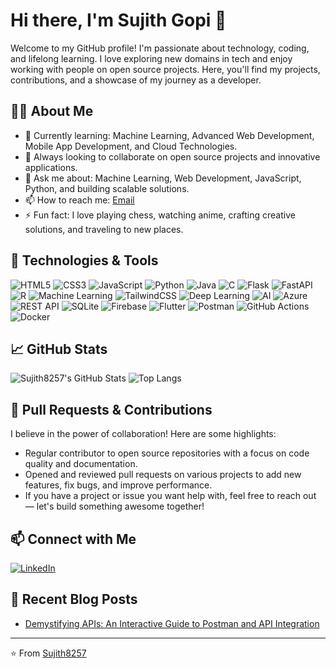 # Hi there, I'm Sujith Gopi 👋

Welcome to my GitHub profile! I'm passionate about technology, coding, and lifelong learning. I love exploring new domains in tech and enjoy working with people on open source projects. Here, you'll find my projects, contributions, and a showcase of my journey as a developer.

## 🧑‍💻 About Me

- 🌱 Currently learning: Machine Learning, Advanced Web Development, Mobile App Development, and Cloud Technologies.
- 👯 Always looking to collaborate on open source projects and innovative applications.
- 💬 Ask me about: Machine Learning, Web Development, JavaScript, Python, and building scalable solutions.
- 📫 How to reach me: [Email](mailto:sujithgopi740@gmail.com)
- ⚡ Fun fact: I love playing chess, watching anime, crafting creative solutions, and traveling to new places.

## 🔧 Technologies & Tools

![HTML5](https://img.shields.io/badge/html5-%23E34F26.svg?style=for-the-badge&logo=html5&logoColor=white)
![CSS3](https://img.shields.io/badge/css3-%231572B6.svg?style=for-the-badge&logo=css3&logoColor=white)
![JavaScript](https://img.shields.io/badge/javascript-%23323330.svg?style=for-the-badge&logo=javascript&logoColor=%23F7DF1E)
![Python](https://img.shields.io/badge/python-%2314354C.svg?style=for-the-badge&logo=python&logoColor=white)
![Java](https://img.shields.io/badge/java-%231572B6.svg?style=for-the-badge&logo=java&logoColor=white)
![C](https://img.shields.io/badge/C-%23E34F26.svg?style=for-the-badge&logo=C&logoColor=white)
![Flask](https://img.shields.io/badge/flask-%2314354C.svg?style=for-the-badge&logo=flask&logoColor=white)
![FastAPI](https://img.shields.io/badge/fastapi-%2300C7B7.svg?style=for-the-badge&logo=fastapi&logoColor=white)
![R](https://img.shields.io/badge/R-%2314354C.svg?style=for-the-badge&logo=R&logoColor=white)
![Machine Learning](https://img.shields.io/badge/machine--learning-%2345b8d8.svg?style=for-the-badge&logo=machine-learning&logoColor=white)
![TailwindCSS](https://img.shields.io/badge/tailwindcss-%2338B2AC.svg?style=for-the-badge&logo=tailwind-css&logoColor=white)
![Deep Learning](https://img.shields.io/badge/deep--learning-%2345b8d8.svg?style=for-the-badge&logo=deep-learning&logoColor=white)
![AI](https://img.shields.io/badge/AI-%2345b8d8.svg?style=for-the-badge&logo=ai&logoColor=white)
![Azure](https://img.shields.io/badge/azure-%230072C6.svg?style=for-the-badge&logo=microsoft-azure&logoColor=white)
![REST API](https://img.shields.io/badge/rest--api-%23FF6F00.svg?style=for-the-badge&logo=rest-api&logoColor=white)
![SQLite](https://img.shields.io/badge/sqlite-%2307405e.svg?style=for-the-badge&logo=sqlite&logoColor=white)
![Firebase](https://img.shields.io/badge/firebase-%23039BE5.svg?style=for-the-badge&logo=firebase&logoColor=white)
![Flutter](https://img.shields.io/badge/flutter-%2302569B.svg?style=for-the-badge&logo=flutter&logoColor=white)
![Postman](https://img.shields.io/badge/postman-%23FF6C37.svg?style=for-the-badge&logo=postman&logoColor=white)
![GitHub Actions](https://img.shields.io/badge/github%20actions-%232671E5.svg?style=for-the-badge&logo=githubactions&logoColor=white)
![Docker](https://img.shields.io/badge/docker-%230db7ed.svg?style=for-the-badge&logo=docker&logoColor=white)

## 📈 GitHub Stats

![Sujith8257's GitHub Stats](https://github-readme-stats.vercel.app/api?username=Sujith8257&show_icons=true&theme=radical)
![Top Langs](https://github-readme-stats.vercel.app/api/top-langs/?username=Sujith8257&layout=compact&theme=radical)

## 🚀 Pull Requests & Contributions

I believe in the power of collaboration! Here are some highlights:
- Regular contributor to open source repositories with a focus on code quality and documentation.
- Opened and reviewed pull requests on various projects to add new features, fix bugs, and improve performance.
- If you have a project or issue you want help with, feel free to reach out — let's build something awesome together!

## 📫 Connect with Me

[![LinkedIn](https://img.shields.io/badge/LinkedIn-%230077B5.svg?style=for-the-badge&logo=linkedin&logoColor=white)](https://www.linkedin.com/in/sujith8257/)

## 📝 Recent Blog Posts
<!-- BLOG-POST-LIST:START -->
- [Demystifying APIs: An Interactive Guide to Postman and API Integration](https://medium.com/@sujith8257/demystifying-apis-an-interactive-guide-to-postman-and-api-integration-d9f0f474007c)
<!-- BLOG-POST-LIST:END -->

---

⭐️ From [Sujith8257](https://github.com/Sujith8257)
